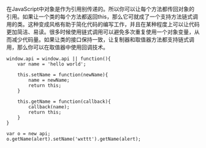 在JavaScript中对象是作为引用别传递的。所以你可以让每个方法都传回对象的引用。如果让一个类的每个方法都返回this，那么它可就成了一个支持方法链式调用的类。这种变成风格有助于简化代码的编写工作，并且在某种程度上可以让代码更加简洁、易读。很多时候使用链式调用可以避免多次重复使用一个对象变量，从而减少代码量。如果让类的接口保持一致，让复制器和取值器方法都支持链式调用，那么你可以在取值器中使用回调技术。

	window.api = window.api || function(){
		var name = 'hello world';

		this.setName = function(newName){
			name = newName;
			return this;
		}

		this.getName = function(callback){
			callback(name);
			return this;
		}
	}

	var o = new api;
	o.getName(alert).setName('wxttt').getName(alert);
